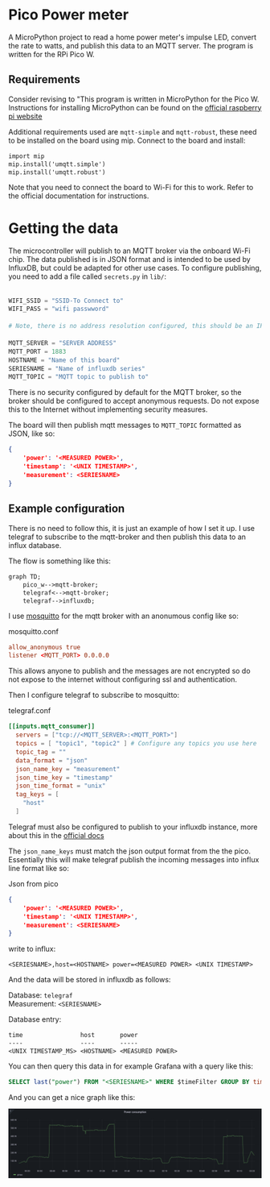 # Pico Power meter

A MicroPython project to read a home power meter's impulse LED, convert the rate to watts, and publish this data to an MQTT server. The program is written for the RPi Pico W.

## Requirements
Consider revising to "This program is written in MicroPython for the Pico W. Instructions for installing MicroPython can be found on the  [official raspberry pi website](https://projects.raspberrypi.org/en/projects/get-started-pico-w/1)

Additional requirements used are `mqtt-simple` and `mqtt-robust`, these need to be installed on the board using mip. Connect to the board and install:

```shell
import mip
mip.install('umqtt.simple')
mip.install('umqtt.robust')
```

Note that you need to connect the board to Wi-Fi for this to work. Refer to the official documentation for instructions.

# Getting the data
The microcontroller will publish to an MQTT broker via the onboard Wi-Fi chip. The data published is in JSON format and is intended to be used by InfluxDB, but could be adapted for other use cases. To configure publishing, you need to add a file called `secrets.py` in `lib/`:

```python

WIFI_SSID = "SSID-To Connect to"
WIFI_PASS = "wifi passwword"

# Note, there is no address resolution configured, this should be an IP

MQTT_SERVER = "SERVER ADDRESS" 
MQTT_PORT = 1883
HOSTNAME = "Name of this board"
SERIESNAME = "Name of influxdb series"
MQTT_TOPIC = "MQTT topic to publish to"
```

There is no security configured by default for the MQTT broker, so the broker should be configured to accept anonymous requests. Do not expose this to the Internet without implementing security measures.

The board will then publish mqtt messages to `MQTT_TOPIC` formatted as JSON, like so:

```json
{
    'power': '<MEASURED POWER>',
    'timestamp': '<UNIX TIMESTAMP>',
    'measurement': <SERIESNAME>
}
```

## Example configuration
There is no need to follow this, it is just an example of how I set it up. I use telegraf to subscribe to the mqtt-broker and then publish this data to an influx database.

The flow is something like this:

```mermaid
graph TD;
    pico_w-->mqtt-broker;
    telegraf<-->mqtt-broker;
    telegraf-->influxdb;
```

I use [mosquitto](https://mosquitto.org/) for the mqtt broker with an anonumous config like so: 

mosquitto.conf
```conf
allow_anonymous true
listener <MQTT_PORT> 0.0.0.0
```

This allows anyone to publish and the messages are not encrypted so do not expose to the internet without configuring ssl and authentication.

Then I configure telegraf to subscribe to mosquitto:

telegraf.conf

```conf
[[inputs.mqtt_consumer]]
  servers = ["tcp://<MQTT_SERVER>:<MQTT_PORT>"]
  topics = [ "topic1", "topic2" ] # Configure any topics you use here
  topic_tag = ""
  data_format = "json"
  json_name_key = "measurement"
  json_time_key = "timestamp"
  json_time_format = "unix"
  tag_keys = [
    "host"
  ]
```

Telegraf must also be configured to publish to your influxdb instance, more about this in the [official docs](https://github.com/influxdata/telegraf/blob/master/plugins/outputs/influxdb/README.md)

The `json_name_keys` must match the json output format from the the pico. Essentially this will make telegraf publish the incoming messages into influx line format like so:

Json from pico
```json
{
    'power': '<MEASURED POWER>',
    'timestamp': '<UNIX TIMESTAMP>',
    'measurement': <SERIESNAME>
}
```
write to influx:

```text
<SERIESNAME>,host=<HOSTNAME> power=<MEASURED POWER> <UNIX TIMESTAMP>
```

And the data will be stored in influxdb as follows:

Database: `telegraf`<br>
Measurement: `<SERIESNAME>`

Database entry:
```text
time                host       power
----                ----       -----
<UNIX TIMESTAMP_MS> <HOSTNAME> <MEASURED POWER>
```

You can then query this data in for example Grafana with a query like this:

```sql
SELECT last("power") FROM "<SERIESNAME>" WHERE $timeFilter GROUP BY time($interval), "host" ORDER BY time DESC
```

And you can get a nice graph like this:

![example grapahan graph](example_graph.png "Power Consumption")
